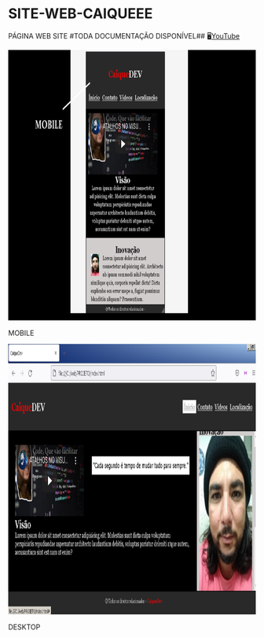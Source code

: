 # SITE-WEB-CAIQUEEE
PÁGINA WEB SITE #TODA DOCUMENTAÇÃO DISPONÍVEL##
:desktop_computer:[YouTube](https://www.youtube.com/watch?v=04Rae-kNrSw/)
 <p align="center"><img src="https://github.com/Caique215/SITE-WEB-CAIQUE/blob/main/Mobile.png" width="700px" height=550px" title="Back end"> </p>
  <p>MOBILE</p>
<p align="center">
      <img src="https://github.com/Caique215/SITE-WEB-CAIQUE/blob/main/DESKTOP.png" width="700px" height="550px" title="Back end"> </p>
  <p>DESKTOP</p>
